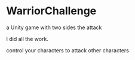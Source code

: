 # WarriorChallenge
a Unity game with two sides the attack

I did all the work.

control your characters to attack other characters
